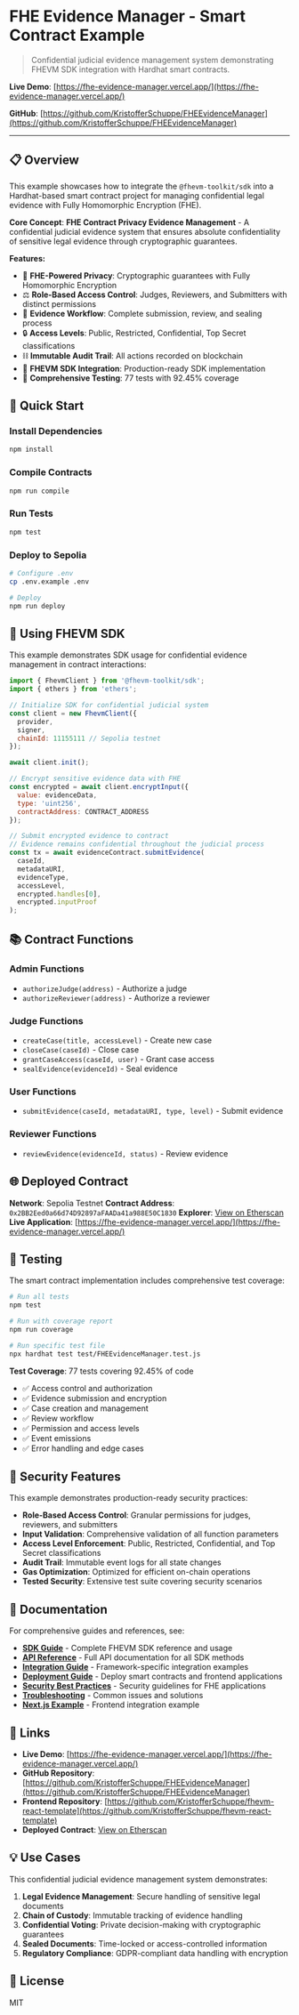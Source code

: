 # FHE Evidence Manager - Smart Contract Example

> Confidential judicial evidence management system demonstrating FHEVM SDK integration with Hardhat smart contracts.

**Live Demo**: [https://fhe-evidence-manager.vercel.app/](https://fhe-evidence-manager.vercel.app/)

**GitHub**: [https://github.com/KristofferSchuppe/FHEEvidenceManager](https://github.com/KristofferSchuppe/FHEEvidenceManager)

---

## 📋 Overview

This example showcases how to integrate the `@fhevm-toolkit/sdk` into a Hardhat-based smart contract project for managing confidential legal evidence with Fully Homomorphic Encryption (FHE).

**Core Concept**: **FHE Contract Privacy Evidence Management** - A confidential judicial evidence system that ensures absolute confidentiality of sensitive legal evidence through cryptographic guarantees.

**Features:**
- 🔐 **FHE-Powered Privacy**: Cryptographic guarantees with Fully Homomorphic Encryption
- ⚖️ **Role-Based Access Control**: Judges, Reviewers, and Submitters with distinct permissions
- 📝 **Evidence Workflow**: Complete submission, review, and sealing process
- 🔒 **Access Levels**: Public, Restricted, Confidential, Top Secret classifications
- ⛓️ **Immutable Audit Trail**: All actions recorded on blockchain
- 🚀 **FHEVM SDK Integration**: Production-ready SDK implementation
- 🧪 **Comprehensive Testing**: 77 tests with 92.45% coverage

## 🚀 Quick Start

### Install Dependencies

```bash
npm install
```

### Compile Contracts

```bash
npm run compile
```

### Run Tests

```bash
npm test
```

### Deploy to Sepolia

```bash
# Configure .env
cp .env.example .env

# Deploy
npm run deploy
```

## 🔧 Using FHEVM SDK

This example demonstrates SDK usage for confidential evidence management in contract interactions:

```javascript
import { FhevmClient } from '@fhevm-toolkit/sdk';
import { ethers } from 'ethers';

// Initialize SDK for confidential judicial system
const client = new FhevmClient({
  provider,
  signer,
  chainId: 11155111 // Sepolia testnet
});

await client.init();

// Encrypt sensitive evidence data with FHE
const encrypted = await client.encryptInput({
  value: evidenceData,
  type: 'uint256',
  contractAddress: CONTRACT_ADDRESS
});

// Submit encrypted evidence to contract
// Evidence remains confidential throughout the judicial process
const tx = await evidenceContract.submitEvidence(
  caseId,
  metadataURI,
  evidenceType,
  accessLevel,
  encrypted.handles[0],
  encrypted.inputProof
);
```

## 📚 Contract Functions

### Admin Functions
- `authorizeJudge(address)` - Authorize a judge
- `authorizeReviewer(address)` - Authorize a reviewer

### Judge Functions
- `createCase(title, accessLevel)` - Create new case
- `closeCase(caseId)` - Close case
- `grantCaseAccess(caseId, user)` - Grant case access
- `sealEvidence(evidenceId)` - Seal evidence

### User Functions
- `submitEvidence(caseId, metadataURI, type, level)` - Submit evidence

### Reviewer Functions
- `reviewEvidence(evidenceId, status)` - Review evidence

## 🌐 Deployed Contract

**Network**: Sepolia Testnet
**Contract Address**: `0x2BB2Eed0a66d74D92897aFAADa41a988E50C1830`
**Explorer**: [View on Etherscan](https://sepolia.etherscan.io/address/0x2BB2Eed0a66d74D92897aFAADa41a988E50C1830)
**Live Application**: [https://fhe-evidence-manager.vercel.app/](https://fhe-evidence-manager.vercel.app/)

## 🧪 Testing

The smart contract implementation includes comprehensive test coverage:

```bash
# Run all tests
npm test

# Run with coverage report
npm run coverage

# Run specific test file
npx hardhat test test/FHEEvidenceManager.test.js
```

**Test Coverage**: 77 tests covering 92.45% of code
- ✅ Access control and authorization
- ✅ Evidence submission and encryption
- ✅ Case creation and management
- ✅ Review workflow
- ✅ Permission and access levels
- ✅ Event emissions
- ✅ Error handling and edge cases

## 🔐 Security Features

This example demonstrates production-ready security practices:

- **Role-Based Access Control**: Granular permissions for judges, reviewers, and submitters
- **Input Validation**: Comprehensive validation of all function parameters
- **Access Level Enforcement**: Public, Restricted, Confidential, and Top Secret classifications
- **Audit Trail**: Immutable event logs for all state changes
- **Gas Optimization**: Optimized for efficient on-chain operations
- **Tested Security**: Extensive test suite covering security scenarios

## 📖 Documentation

For comprehensive guides and references, see:

- **[SDK Guide](../../docs/SDK_GUIDE.md)** - Complete FHEVM SDK reference and usage
- **[API Reference](../../docs/API_REFERENCE.md)** - Full API documentation for all SDK methods
- **[Integration Guide](../../docs/INTEGRATION.md)** - Framework-specific integration examples
- **[Deployment Guide](../../docs/DEPLOYMENT.md)** - Deploy smart contracts and frontend applications
- **[Security Best Practices](../../docs/SECURITY.md)** - Security guidelines for FHE applications
- **[Troubleshooting](../../docs/TROUBLESHOOTING.md)** - Common issues and solutions
- **[Next.js Example](../nextjs-evidence-manager/README.md)** - Frontend integration example

## 🔗 Links

- **Live Demo**: [https://fhe-evidence-manager.vercel.app/](https://fhe-evidence-manager.vercel.app/)
- **GitHub Repository**: [https://github.com/KristofferSchuppe/FHEEvidenceManager](https://github.com/KristofferSchuppe/FHEEvidenceManager)
- **Frontend Repository**: [https://github.com/KristofferSchuppe/fhevm-react-template](https://github.com/KristofferSchuppe/fhevm-react-template)
- **Deployed Contract**: [View on Etherscan](https://sepolia.etherscan.io/address/0x2BB2Eed0a66d74D92897aFAADa41a988E50C1830)

## 💡 Use Cases

This confidential judicial evidence management system demonstrates:

1. **Legal Evidence Management**: Secure handling of sensitive legal documents
2. **Chain of Custody**: Immutable tracking of evidence handling
3. **Confidential Voting**: Private decision-making with cryptographic guarantees
4. **Sealed Documents**: Time-locked or access-controlled information
5. **Regulatory Compliance**: GDPR-compliant data handling with encryption

## 📄 License

MIT
